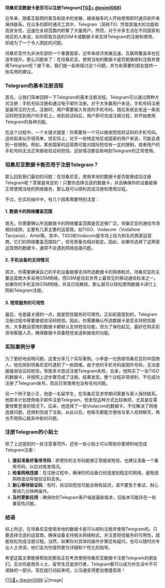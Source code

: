 **坦桑尼亚数据卡是否可以注册Telegram[[TG💪+ @esim1088](https://t.me/s/esim1088)]**

近年来，随着互联网的普及和技术的发展，越来越多的人开始使用即时通讯软件来保持联系。在众多的即时通讯工具中，Telegram（简称TG）凭借其强大的功能和高安全性，迅速在全球范围内积累了大量用户。然而，对于许多生活在不同国家和地区的人来说，如何获取合适的SIM卡或数据卡来支持Telegram的注册和使用，却成为了一个令人困扰的问题。

坦桑尼亚作为非洲东部的一个重要国家，近年来经济发展迅速，互联网覆盖率也在逐年提升。那么问题来了：在坦桑尼亚，使用当地的数据卡是否能够顺利注册并使用Telegram呢？接下来，我们就一起来探讨这个问题，并为有需要的朋友提供一些实用的建议。

### Telegram的基本注册流程

首先，让我们简单回顾一下Telegram的基本注册流程。Telegram可以通过两种方式注册：手机号码注册和通过电子邮件注册。对于大多数用户来说，手机号码注册是最常见的方式。注册时，用户需要输入有效的手机号码，随后系统会发送一条验证码短信到用户的手机上。收到验证码后，用户即可完成注册过程，并开始使用Telegram的各种功能。

在这个过程中，一个关键点就是：你需要有一个可以接收短信验证码的手机号码。这听起来似乎很简单，但实际上，对于一些特定地区或国家的用户来说，可能会遇到一些限制。例如，某些国家的运营商可能对国际短信有一定的限制，或者用户的手机号码无法正常接收验证码短信。这些情况都会影响到Telegram的正常使用。

### 坦桑尼亚数据卡能否用于注册Telegram？

那么回到我们最初的问题：在坦桑尼亚，使用本地的数据卡是否能够成功注册Telegram呢？答案是肯定的！只要你选择合适的数据卡，并且确保你的设备能够正常使用当地的网络服务，那么就可以顺利完成注册和使用过程。

不过，在实际操作中，有几个因素需要特别注意：

#### 1. 数据卡的网络覆盖范围

首先，你需要确认所选数据卡的网络覆盖范围是否足够广泛。坦桑尼亚的通信市场相对成熟，主要有几家主要的运营商，如TIGO、Vodacom（Vodafone Tanzania）、Airtel等。其中，TIGO和Vodacom是市场上较为知名的两家运营商，它们的网络覆盖范围较广，信号质量也相对稳定。因此，如果你选择了这两家运营商的数据卡，通常不会遇到网络连接问题。

#### 2. 手机设备的支持情况

其次，你需要确保自己的手机设备能够支持所选数据卡的网络制式。坦桑尼亚的主要运营商大多采用GSM网络，而GSM是目前世界上最常见的移动通信标准之一。如果你的手机支持GSM网络，并且已经解锁，那么就可以轻松使用数据卡进行上网和Telegram注册。

#### 3. 短信服务的可用性

最后，也是最关键的一点，就是短信服务的可用性。正如前面提到的，Telegram注册过程中需要接收验证码短信。因此，你需要确认所选数据卡是否支持短信服务。大多数运营商的数据卡都默认支持短信功能，但为了保险起见，最好在购买前咨询客服人员，确保数据卡具备短信发送和接收的功能。

### 实际案例分享

为了更好地说明问题，这里分享几个实际案例。小李是一位旅居坦桑尼亚的中国商人，他在刚到坦桑尼亚时遇到了一些困难。由于他的手机号码是国外号码，无法直接接收验证码短信，导致多次尝试注册Telegram失败。后来，他购买了一张TIGO的数据卡，并按照上述步骤完成了注册。结果发现，整个过程非常顺利，不仅成功注册了Telegram账号，而且日常使用也没有任何问题。

另一个例子是小王，他是一名留学生，在坦桑尼亚求学期间需要与家人保持联系。他原本计划使用电子邮件注册Telegram，但发现这种方式比较麻烦，尤其是在需要频繁登录的情况下。后来，他选择了一张Vodacom的数据卡，不仅解决了网络连接问题，还顺利完成了注册。从此以后，他每天都能方便地与家人视频聊天，再也不用担心联系中断的问题。

### 注册Telegram的小贴士

除了上述提到的一些注意事项外，还有一些小贴士可以帮助你更顺利地完成Telegram注册：

1. **提前准备好备用号码**：即使你的主号码能够正常接收短信，也建议准备一个备用号码，以应对突发情况。
2. **检查网络连接**：在注册过程中，确保你的设备已经连接到稳定的网络，避免因网络波动导致验证码丢失。
3. **耐心等待验证码**：有时，验证码短信可能会稍有延迟，请不要急于重试，耐心等待几分钟再操作。
4. **及时更新应用**：确保你的Telegram客户端是最新版本，旧版本可能存在一些兼容性问题。

### 结语

综上所述，在坦桑尼亚使用本地的数据卡是可以顺利注册并使用Telegram的。只要选择合适的运营商，确保设备支持相关网络制式，并注意短信服务的可用性，就能轻松完成注册过程。当然，如果你对具体的操作步骤还有疑问，也可以随时向专业人士咨询，他们会为你提供更为详细和个性化的指导。

希望这篇文章能够帮助到那些正在考虑使用坦桑尼亚数据卡注册Telegram的朋友们。无论你是商务人士、留学生还是旅行者，Telegram都可以成为你生活中不可或缺的一部分。现在就行动起来吧，让沟通变得更加便捷高效！

[[TG💪+ @esim1088](https://t.me/s/esim1088) ![Image](https://i.postimg.cc/4NQfJmqS/Snipaste-2025-05-13-00-14-12.png)]